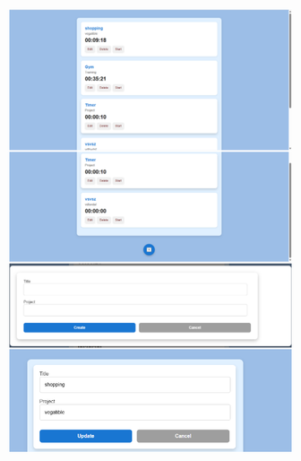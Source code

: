 ![Outpu1](client/src/Output/Output1.png)
![Outpu2](client/src/Output/Output2.png)
![Outpu3](client/src/Output/Create.png)
![Outpu4](client/src/Output/EditOutput.png)